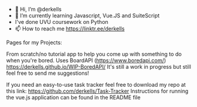 - 👋 Hi, I’m @derkells
- 🌱 I’m currently learning Javascript, Vue.JS and SuiteScript
- I've done UVU coursework on Python
- 📫 How to reach me https://linktr.ee/derkells


Pages for my Projects:

From scratch/no tutorial app to help you come up with something to do when you're bored. Uses BoardAPI (https://www.boredapi.com/)
https://derkells.github.io/WIP-BoredAPI/
It's still a work in progress but still feel free to send me suggestions!

If you need an easy-to-use task tracker feel free to download my repo at this link:
https://github.com/derkells/Task-Tracker
Instructions for running the vue.js application can be found in the README file
